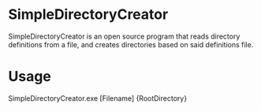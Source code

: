 # SimpleDirectoryCreator
SimpleDirectoryCreator is an open source program that reads directory definitions from a file, and creates directories based on said definitions file.

# Usage
SimpleDirectoryCreator.exe [Filename] {RootDirectory}

